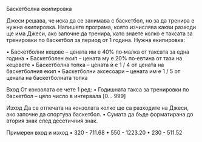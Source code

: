 Баскетболна екипировка

Джеси решава, че иска да се занимава с баскетбол, но за да тренира е нужна екипировка. Напишете програма, която изчислява какви разходи ще има Джеси, ако започне да тренира, като знаете колко е таксата за тренировки по баскетбол за период от 1 година. Нужна екипировка:

• Баскетболни кецове – цената им е 40% по‐малка от таксата за една година • Баскетболен екип – цената му е 20% по‐евтина от тази на кецовете • Баскетболна топка – цената ѝ е 1 / 4 от цената на баскетболния екип • Баскетболни аксесоари – цената им е 1 / 5 от цената на баскетболната топка

Вход От конзолата се четe 1 ред: • Годишната такса за тренировки по баскетбол – цяло число в интервала [0... 999]

Изход Да се отпечата на конзолата колко ще са разходите на Джеси, ако започне да спортува баскетбол. • Сумата да бъде форматирана до втория знак след десетичния знак.

Примерен вход и изход • 320 - 711.68 • 550 - 1223.20 • 230 - 511.52
